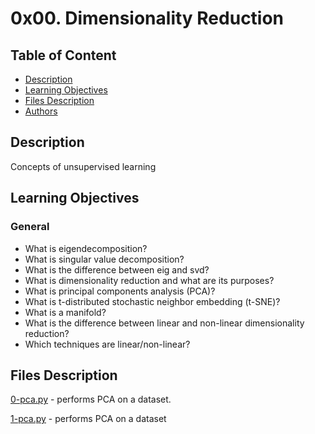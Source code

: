 # 0x00. Dimensionality Reduction


## Table of Content
* [Description](#description)
* [Learning Objectives](#learning-objectives)
* [Files Description](#files-description)
* [Authors](#authors)

## Description
Concepts of unsupervised learning


## Learning Objectives
### General

- What is eigendecomposition?
- What is singular value decomposition?
- What is the difference between eig and svd?
- What is dimensionality reduction and what are its purposes?
- What is principal components analysis (PCA)?
- What is t-distributed stochastic neighbor embedding (t-SNE)?
- What is a manifold?
- What is the difference between linear and non-linear dimensionality reduction?
- Which techniques are linear/non-linear?





## Files Description

[0-pca.py](0-pca.py) - performs PCA on a dataset.

[1-pca.py](1-pca.py) -  performs PCA on a dataset
